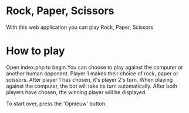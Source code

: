 # Rock, Paper, Scissors

With this web application you can play Rock, Paper, Scissors

# How to play
Open index.php to begin
You can choose to play against the computer or another human opponent.
Player 1 makes their choice of rock, paper or scissors. After player 1 has chosen, it's player 2's turn.
When playing against the computer, the bot will take its turn automatically.
After both players have chosen, the winning player will be displayed.

To start over, press the 'Opnieuw' button.